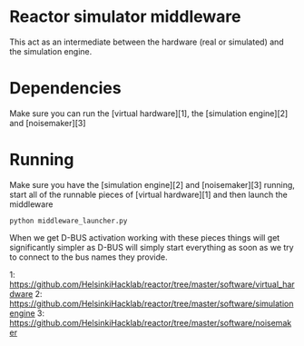 # Reactor simulator middleware

This act as an intermediate between the hardware (real or simulated) and the simulation engine.

# Dependencies

Make sure you can run the [virtual hardware][1], the [simulation engine][2] and [noisemaker][3]

# Running

Make sure you have the [simulation engine][2] and [noisemaker][3] running, start all of the runnable pieces of [virtual hardware][1] and then launch the middleware

    python middleware_launcher.py

When we get D-BUS activation working with these pieces things will get significantly simpler as D-BUS will simply start everything
as soon as we try to connect to the bus names they provide.

1: https://github.com/HelsinkiHacklab/reactor/tree/master/software/virtual_hardware
2: https://github.com/HelsinkiHacklab/reactor/tree/master/software/simulationengine
3: https://github.com/HelsinkiHacklab/reactor/tree/master/software/noisemaker

